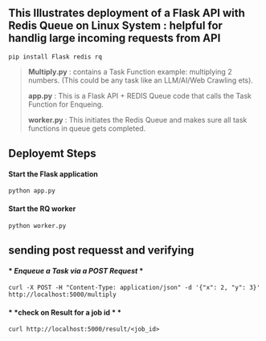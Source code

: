 ## This Illustrates deployment of a Flask API with Redis Queue on Linux System : helpful for handlig large incoming requests from API

```pip install Flask redis rq```

> **Multiply.py**  :  contains a Task Function example: multiplying 2 numbers. (This could be any task like an LLM/AI/Web Crawling ets).
> 
> **app.py**  : This is a Flask API + REDIS Queue code that calls the Task Function for Enqueing.
> 
> **worker.py** : This initiates the Redis Queue and makes sure all task functions in queue gets completed.

## Deployemt Steps
#### Start the Flask application
```python app.py```
#### Start the RQ worker
```python worker.py```


## sending post requesst and verifying
#### * *Enqueue a Task via a POST Request* *
```curl -X POST -H "Content-Type: application/json" -d '{"x": 2, "y": 3}' http://localhost:5000/multiply```

#### * *check on Result for a job id * *
```curl http://localhost:5000/result/<job_id>```
